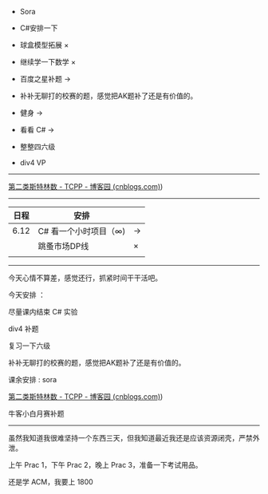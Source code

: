 - Sora

- C#安排一下

- 球盒模型拓展 ×

- 继续学一下数学 ×

- 百度之星补题 $\rightarrow$ 

- 补补无聊打的校赛的题，感觉把AK题补了还是有价值的。

- 健身 $\rightarrow$ 

- 看看 C# $\rightarrow$

- 整整四六级

- div4 VP

---

[第二类斯特林数 - TCPP - 博客园 (cnblogs.com)](https://www.cnblogs.com/TCPP/p/13887823.html))

---

| 日程   | 安排                   |               |
| ---- | -------------------- | ------------- |
| 6.12 | C# 看一个小时项目（$\infty$) | $\rightarrow$ |
|      | 跳蚤市场DP线              | ×             |
|      |                      |               |

---

今天心情不算差，感觉还行，抓紧时间干干活吧。

今天安排 ：

尽量课内结束 C# 实验

div4 补题

复习一下六级

补补无聊打的校赛的题，感觉把AK题补了还是有价值的。

课余安排 : sora

[第二类斯特林数 - TCPP - 博客园 (cnblogs.com)](https://www.cnblogs.com/TCPP/p/13887823.html))

牛客小白月赛补题

---

虽然我知道我很难坚持一个东西三天，但我知道最近我还是应该资源闭壳，严禁外泄。

上午 Prac 1，下午 Prac 2，晚上 Prac 3，准备一下考试用品。

还是学 ACM，我要上 1800
